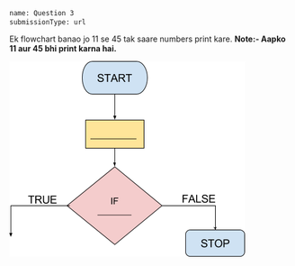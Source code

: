 ```ngMeta
name: Question 3
submissionType: url
```

Ek flowchart banao jo 11 se 45 tak saare numbers print kare.
**Note:- Aapko 11 aur 45 bhi print karna hai.**

![empty flowchart](assets/question_images/12.3-image1.png)
